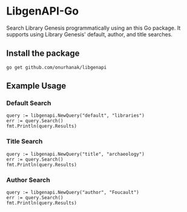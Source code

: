 # LibgenAPI-Go

Search Library Genesis programmatically using an this Go package. It supports using Library Genesis' default, author, and title searches.

## Install the package

    go get github.com/onurhanak/libgenapi

## Example Usage

### Default Search
  
    query := libgenapi.NewQuery("default", "libraries")
    err := query.Search()
    fmt.Println(query.Results)

### Title Search

    query := libgenapi.NewQuery("title", "archaeology")
    err := query.Search()
    fmt.Println(query.Results)

### Author Search
  
    query := libgenapi.NewQuery("author", "Foucault")
    err := query.Search()
    fmt.Println(query.Results)

